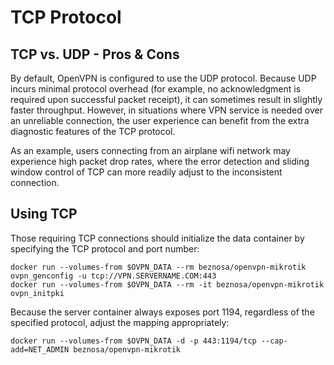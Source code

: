 # TCP Protocol

## TCP vs. UDP - Pros & Cons
By default, OpenVPN is configured to use the UDP protocol.  Because UDP incurs minimal protocol overhead (for example, no acknowledgment is required upon successful packet receipt), it can sometimes result in slightly faster throughput.  However, in situations where VPN service is needed over an unreliable connection, the user experience can benefit from the extra diagnostic features of the TCP protocol.

As an example, users connecting from an airplane wifi network may experience high packet drop rates, where the error detection and sliding window control of TCP can more readily adjust to the inconsistent connection.

## Using TCP
Those requiring TCP connections should initialize the data container by specifying the TCP protocol and port number:

    docker run --volumes-from $OVPN_DATA --rm beznosa/openvpn-mikrotik ovpn_genconfig -u tcp://VPN.SERVERNAME.COM:443
    docker run --volumes-from $OVPN_DATA --rm -it beznosa/openvpn-mikrotik ovpn_initpki

Because the server container always exposes port 1194, regardless of the
specified protocol, adjust the mapping appropriately:

    docker run --volumes-from $OVPN_DATA -d -p 443:1194/tcp --cap-add=NET_ADMIN beznosa/openvpn-mikrotik

